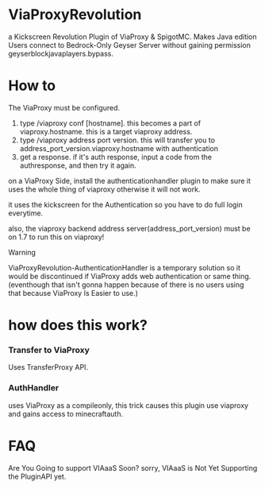 # ViaProxyRevolution
a Kickscreen Revolution Plugin of ViaProxy & SpigotMC.
Makes Java edition Users connect to Bedrock-Only Geyser Server without gaining permission geyserblockjavaplayers.bypass.

# How to
The ViaProxy must be configured.

1. type /viaproxy conf [hostname]. this becomes a part of viaproxy.hostname. this is a target viaproxy address.
2. type /viaproxy address port version. this will transfer you to address_port_version.viaproxy.hostname with authentication
3. get a response. if it's auth response, input a code from the authresponse, and then try it again.

on a ViaProxy Side, install the authenticationhandler plugin to make sure it uses the whole thing of viaproxy otherwise it will not work.

it uses the kickscreen for the Authentication so you have to do full login everytime. 

also, the viaproxy backend address server(address_port_version) must be on 1.7 to run this on viaproxy!

> [!Warning]
> ViaProxyRevolution-AuthenticationHandler is a temporary solution so it would be discontinued if ViaProxy adds web authentication or same thing. (eventhough that isn't gonna happen because of there is no users using that because ViaProxy Is Easier to use.)

# how does this work?
### Transfer to ViaProxy
Uses TransferProxy API.
### AuthHandler
uses ViaProxy as a compileonly, this trick causes this plugin use viaproxy and gains access to minecraftauth.


# FAQ
Are You Going to support VIAaaS Soon?
sorry, VIAaaS is Not Yet Supporting the PluginAPI yet.
